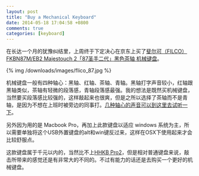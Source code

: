 ```yaml
---
layout: post
title: "Buy a Mechanical Keyboard"
date: 2014-05-18 17:04:58 +0800
comments: true
categories: [keyboard]
---
```


在长达一个月的犹豫纠结里，上周终于下定决心在京东上买了[斐尔可（FILCO） FKBN87M/EB2 Majestouch 2「87圣手二代」黑色茶轴 机械键盘](http://item.jd.com/959148.html)。

{% img /downloads/images/flico_87.jpg %}

机械键盘一般有四种轴心：黑轴、红轴、茶轴、青轴。黑轴打字声音较小，红轴跟黑轴类似，茶轴有轻微的段落感，青轴段落感最强。我的想法是既然买机械键盘，当然要买段落感比较强的，这样敲起来也很爽，但是之所以选择了茶轴而不是青轴，是因为不想在上班时被旁边的同事打。[几种轴心的声音可以到这里去试听一下](http://www.pcviva.com/dazishengyin.html)。

另外因为用的是 Macbook Pro，再加上此款键盘以适应 windows 系统为主，所以需要单独将这个USB外置键盘的alt和win键反过来，这样在OSX下使用起来才会比较舒服点。

这款键盘属于千元以内的，当然比不上[HHKB Pro2](http://thekaiway.com/2012/08/01/got-a-hhkb-pro2)，但是相对普通键盘来说，敲击所带来的感觉还是有非常大的不同的。不过有能力的话还是去购买一个更好的机械键盘。
